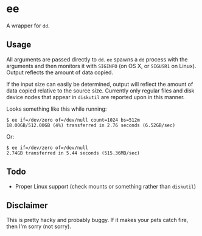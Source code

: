 ee
==

A wrapper for `dd`.

Usage
-----

All arguments are passed directly to `dd`. `ee` spawns a `dd` process with the arguments and then monitors it with `SIGINFO` (on OS X, or `SIGUSR1` on Linux). Output reflects the amount of data copied.

If the input size can easily be determined, output will reflect the amount of data copied relative to the source size. Currently only regular files and disk device nodes that appear in `diskutil` are reported upon in this manner.

Looks something like this while running:

    $ ee if=/dev/zero of=/dev/null count=1024 bs=512m
    18.00GB/512.00GB (4%) transferred in 2.76 seconds (6.52GB/sec)

Or:

    $ ee if=/dev/zero of=/dev/null
    2.74GB transferred in 5.44 seconds (515.36MB/sec)

Todo
----

* Proper Linux support (check mounts or something rather than `diskutil`)

Disclaimer
----------

This is pretty hacky and probably buggy. If it makes your pets catch fire, then I'm sorry (not sorry).